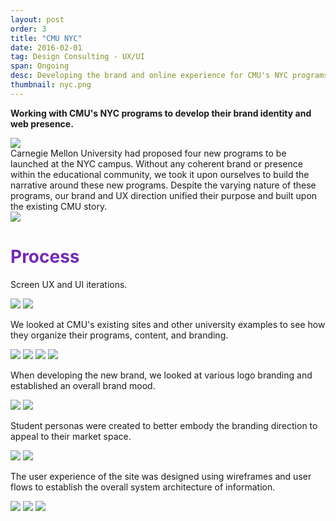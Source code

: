 ```yaml
---
layout: post
order: 3
title: "CMU NYC"
date: 2016-02-01
tag: Design Consulting - UX/UI
span: Ongoing
desc: Developing the brand and online experience for CMU's NYC programs
thumbnail: nyc.png
---
```


**Working with CMU's NYC programs to develop their brand identity and web presence.**

<div>
<img src="../img/cmunyc/hero.png">
</div>
Carnegie Mellon University had proposed four new programs to be launched at the NYC campus. Without any coherent brand or presence within the educational community, we took it upon ourselves to build the narrative around these new programs. Despite the varying nature of these programs, our brand and UX direction unified their purpose and built upon the existing CMU story.
<div>
<img src="../img/cmunyc/pages.png">
</div>

<h1 style="color:#742bb5">Process</h1>

Screen UX and UI iterations.

<div>
<img src="../img/cmunyc/bannerIterations.png">
<img src="../img/cmunyc/iterations.png">
</div>

We looked at CMU's existing sites and other university examples to see how they organize their programs, content, and branding.

<div>
<img src="../img/cmunyc/cmuEntities.png">
<img src="../img/cmunyc/cornell.png">
<img src="../img/cmunyc/uc1.png">
<img src="../img/cmunyc/uc2.png">
</div>

When developing the new brand, we looked at various logo branding and established an overall brand mood.

<div>
<img src="../img/cmunyc/brandingInspiration.png">
<img src="../img/cmunyc/nycInspiration.png">
</div>

Student personas were created to better embody the branding direction to appeal to their market space.

<div>
<img src="../img/cmunyc/personas.jpg">
<img src="../img/cmunyc/personas2.jpg">
</div>

The user experience of the site was designed using wireframes and user flows to establish the overall system architecture of information.

<div>
<img src="../img/cmunyc/programChart.png">
<img src="../img/cmunyc/siteBreakdownDetail.png">
<img src="../img/cmunyc/originalSiteBreakdown.png">
</div>
